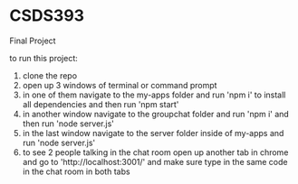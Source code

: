 # CSDS393
Final Project

to run this project:
1. clone the repo
2. open up 3 windows of terminal or command prompt
3. in one of them navigate to the my-apps folder and run 'npm i' to install all dependencies and then run 'npm start'
4. in another window navigate to the groupchat folder and run 'npm i' and then run 'node server.js'
5. in the last window navigate to the server folder inside of my-apps and run 'node server.js'
6. to see 2 people talking in the chat room open up another tab in chrome and go to 'http://localhost:3001/' and make sure type in the same code in the chat room in both tabs 